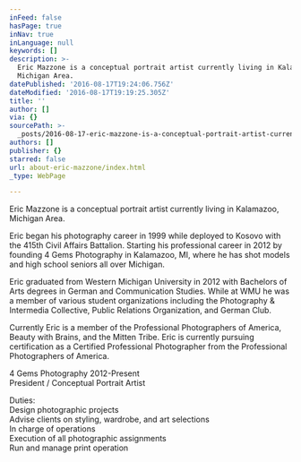 ```yaml
---
inFeed: false
hasPage: true
inNav: true
inLanguage: null
keywords: []
description: >-
  Eric Mazzone is a conceptual portrait artist currently living in Kalamazoo,
  Michigan Area. 
datePublished: '2016-08-17T19:24:06.756Z'
dateModified: '2016-08-17T19:19:25.305Z'
title: ''
author: []
via: {}
sourcePath: >-
  _posts/2016-08-17-eric-mazzone-is-a-conceptual-portrait-artist-currently-livin.md
authors: []
publisher: {}
starred: false
url: about-eric-mazzone/index.html
_type: WebPage

---
```

Eric Mazzone is a conceptual portrait artist currently living in Kalamazoo, Michigan Area. 

Eric began his photography career in 1999 while deployed to Kosovo with the 415th Civil Affairs Battalion. Starting his professional career in 2012 by founding 4 Gems Photography in Kalamazoo, MI, where he has shot models and high school seniors all over Michigan. 

Eric graduated from Western Michigan University in 2012 with Bachelors of Arts degrees in German and Communication Studies. While at WMU he was a member of various student organizations including the Photography & Intermedia Collective, Public Relations Organization, and German Club. 

Currently Eric is a member of the Professional Photographers of America, Beauty with Brains, and the Mitten Tribe. Eric is currently pursuing certification as a Certified Professional Photographer from the Professional Photographers of America. 

4 Gems Photography 2012-Present  
President / Conceptual Portrait Artist 

Duties:   
Design photographic projects   
Advise clients on styling, wardrobe, and art selections   
In charge of operations  
Execution of all photographic assignments  
Run and manage print operation